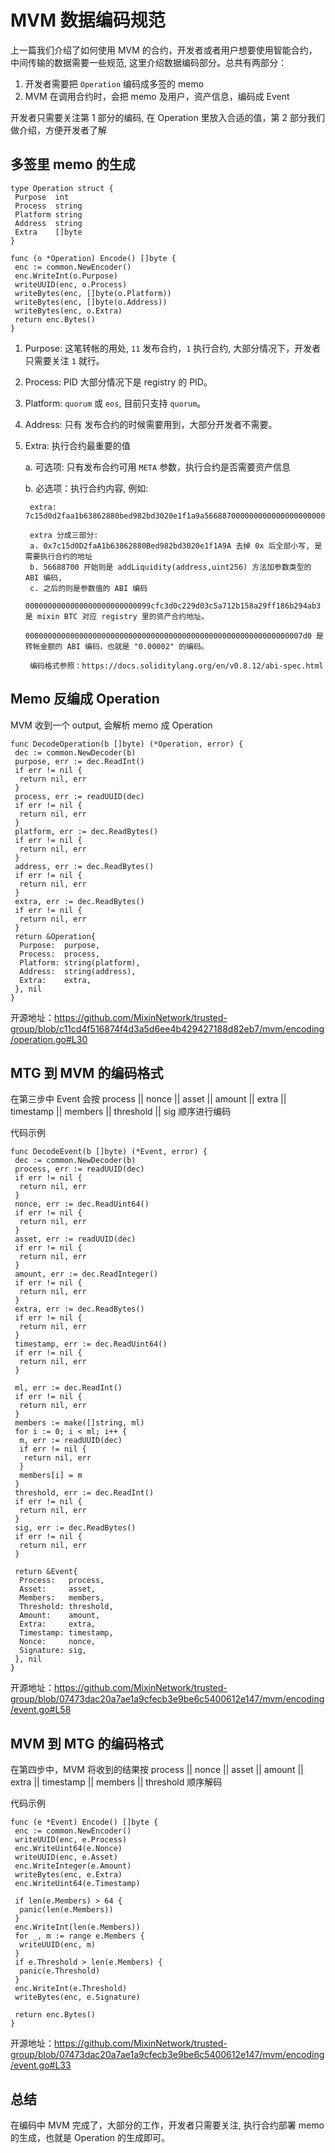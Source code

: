 # MVM 数据编码规范

上一篇我们介绍了如何使用 MVM 的合约，开发者或者用户想要使用智能合约，中间传输的数据需要一些规范, 这里介绍数据编码部分。总共有两部分：

1. 开发者需要把 `Operation` 编码成多签的 memo
2. MVM 在调用合约时，会把 memo 及用户，资产信息，编码成 Event

开发者只需要关注第 1 部分的编码, 在 Operation 里放入合适的值，第 2 部分我们做介绍，方便开发者了解

## 多签里 memo 的生成

```golang
type Operation struct {
 Purpose  int
 Process  string
 Platform string
 Address  string
 Extra    []byte
}

func (o *Operation) Encode() []byte {
 enc := common.NewEncoder()
 enc.WriteInt(o.Purpose)
 writeUUID(enc, o.Process)
 writeBytes(enc, []byte(o.Platform))
 writeBytes(enc, []byte(o.Address))
 writeBytes(enc, o.Extra)
 return enc.Bytes()
}
```

1. Purpose: 这笔转帐的用处, `11` 发布合约，`1` 执行合约, 大部分情况下，开发者只需要关注 `1` 就行。
2. Process: PID 大部分情况下是 registry 的 PID。
3. Platform: `quorum` 或 `eos`, 目前只支持 `quorum`。
4. Address: 只有 发布合约的时候需要用到，大部分开发者不需要。
5. Extra: 执行合约最重要的值

   a. 可选项: 只有发布合约可用 `META` 参数，执行合约是否需要资产信息

   b. 必选项：执行合约内容, 例如:

   ```comment
    extra: 7c15d0d2faa1b63862880bed982bd3020e1f1a9a5668870000000000000000000000000099cfc3d0c229d03c5a712b158a29ff186b294ab300000000000000000000000000000000000000000000000000000000000007d0
  
    extra 分成三部分:
    a. 0x7c15d0D2faA1b63862880Bed982bd3020e1f1A9A 去掉 0x 后全部小写, 是需要执行合约的地址
    b. 56688700 开始则是 addLiquidity(address,uint256) 方法加参数类型的 ABI 编码, 
    c. 之后的则是参数值的 ABI 编码
       0000000000000000000000000099cfc3d0c229d03c5a712b158a29ff186b294ab3 是 mixin BTC 对应 registry 里的资产合约地址。
       00000000000000000000000000000000000000000000000000000000000007d0 是转帐金额的 ABI 编码，也就是 "0.00002" 的编码。

    编码格式参照：https://docs.soliditylang.org/en/v0.8.12/abi-spec.html
   ```

## Memo 反编成 Operation

MVM 收到一个 output, 会解析 memo 成 Operation

```golang
func DecodeOperation(b []byte) (*Operation, error) {
 dec := common.NewDecoder(b)
 purpose, err := dec.ReadInt()
 if err != nil {
  return nil, err
 }
 process, err := readUUID(dec)
 if err != nil {
  return nil, err
 }
 platform, err := dec.ReadBytes()
 if err != nil {
  return nil, err
 }
 address, err := dec.ReadBytes()
 if err != nil {
  return nil, err
 }
 extra, err := dec.ReadBytes()
 if err != nil {
  return nil, err
 }
 return &Operation{
  Purpose:  purpose,
  Process:  process,
  Platform: string(platform),
  Address:  string(address),
  Extra:    extra,
 }, nil
}
```

开源地址：<https://github.com/MixinNetwork/trusted-group/blob/c11cd4f516874f4d3a5d6ee4b429427188d82eb7/mvm/encoding/operation.go#L30>

## MTG 到 MVM 的编码格式

在第三步中 Event 会按 process || nonce || asset || amount || extra || timestamp || members || threshold || sig 顺序进行编码

代码示例

```golang
func DecodeEvent(b []byte) (*Event, error) {
 dec := common.NewDecoder(b)
 process, err := readUUID(dec)
 if err != nil {
  return nil, err
 }
 nonce, err := dec.ReadUint64()
 if err != nil {
  return nil, err
 }
 asset, err := readUUID(dec)
 if err != nil {
  return nil, err
 }
 amount, err := dec.ReadInteger()
 if err != nil {
  return nil, err
 }
 extra, err := dec.ReadBytes()
 if err != nil {
  return nil, err
 }
 timestamp, err := dec.ReadUint64()
 if err != nil {
  return nil, err
 }

 ml, err := dec.ReadInt()
 if err != nil {
  return nil, err
 }
 members := make([]string, ml)
 for i := 0; i < ml; i++ {
  m, err := readUUID(dec)
  if err != nil {
   return nil, err
  }
  members[i] = m
 }
 threshold, err := dec.ReadInt()
 if err != nil {
  return nil, err
 }
 sig, err := dec.ReadBytes()
 if err != nil {
  return nil, err
 }

 return &Event{
  Process:   process,
  Asset:     asset,
  Members:   members,
  Threshold: threshold,
  Amount:    amount,
  Extra:     extra,
  Timestamp: timestamp,
  Nonce:     nonce,
  Signature: sig,
 }, nil
}
```

开源地址：<https://github.com/MixinNetwork/trusted-group/blob/07473dac20a7ae1a9cfecb3e9be6c5400612e147/mvm/encoding/event.go#L58>

## MVM 到 MTG 的编码格式

在第四步中，MVM 将收到的结果按 process || nonce || asset || amount || extra || timestamp || members || threshold 顺序解码

代码示例

```golang
func (e *Event) Encode() []byte {
 enc := common.NewEncoder()
 writeUUID(enc, e.Process)
 enc.WriteUint64(e.Nonce)
 writeUUID(enc, e.Asset)
 enc.WriteInteger(e.Amount)
 writeBytes(enc, e.Extra)
 enc.WriteUint64(e.Timestamp)

 if len(e.Members) > 64 {
  panic(len(e.Members))
 }
 enc.WriteInt(len(e.Members))
 for _, m := range e.Members {
  writeUUID(enc, m)
 }
 if e.Threshold > len(e.Members) {
  panic(e.Threshold)
 }
 enc.WriteInt(e.Threshold)
 writeBytes(enc, e.Signature)

 return enc.Bytes()
}
```

开源地址：<https://github.com/MixinNetwork/trusted-group/blob/07473dac20a7ae1a9cfecb3e9be6c5400612e147/mvm/encoding/event.go#L33>

## 总结

在编码中 MVM 完成了，大部分的工作，开发者只需要关注, 执行合约部署 memo 的生成，也就是 Operation 的生成即可。
